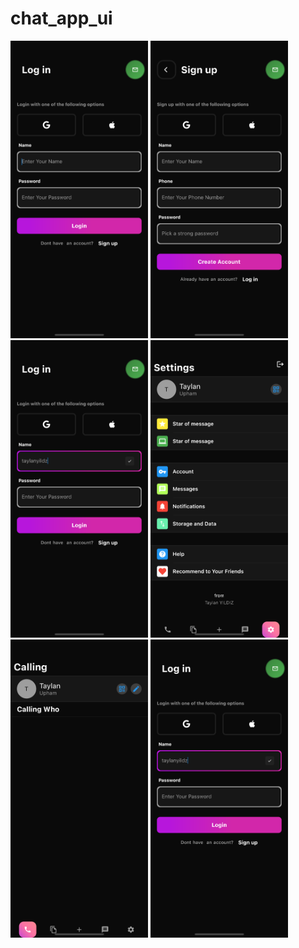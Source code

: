 # chat_app_ui

<img src="https://github.com/taylanyildiz/CHAT-APP-PRIVATE/blob/master/simulator_screenshot_94D055F0-7C24-403D-A73F-F7806BD0E8AC.png" width="220"> <img src="https://github.com/taylanyildiz/CHAT-APP-PRIVATE/blob/master/simulator_screenshot_DD0CCE3A-E6BF-4D4B-88E0-A1B4B18B9F2C.png" width="220">
<img src="https://github.com/taylanyildiz/CHAT-APP-PRIVATE/blob/master/simulator_screenshot_BA9BB052-9BE8-402B-90AF-6CB612481583.png" width="220"> <img src="https://github.com/taylanyildiz/CHAT-APP-PRIVATE/blob/master/simulator_screenshot_86E3CA6B-6D93-4947-9626-88D76DFC4E94.png" width="220">
<img src="https://github.com/taylanyildiz/CHAT-APP-PRIVATE/blob/master/simulator_screenshot_2716A6D5-8309-4FBB-BFE6-29576B5811BE.png" width="220"> <img src="https://github.com/taylanyildiz/CHAT-APP-PRIVATE/blob/master/simulator_screenshot_BA9BB052-9BE8-402B-90AF-6CB612481583.png" width="220">
